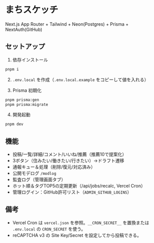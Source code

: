 # まちスケッチ
Next.js App Router + Tailwind + Neon(Postgres) + Prisma + NextAuth(GitHub)

## セットアップ

1. 依存インストール
```bash
pnpm i
```

2. `.env.local` を作成（`.env.local.example` をコピーして値を入れる）

3. Prisma 初期化
```bash
pnpm prisma:gen
pnpm prisma:migrate
```

4. 開発起動
```bash
pnpm dev
```

## 機能
- 投稿/一覧/詳細/コメント/いいね/推薦（推薦10で提案化）
- 3ボタン（住みたい/働きたい/行きたい）→ドラフト遷移
- 通報キュー＆処理（削除/復元/対応済み）
- 公開モデログ `/modlog`
- 監査ログ（管理画面タブ）
- ホット順＆タグTOP5の定期更新（/api/jobs/recalc, Vercel Cron）
- 管理ログイン：GitHub許可リスト（`ADMIN_GITHUB_LOGINS`）

## 備考
- Vercel Cron は `vercel.json` を参照。`__CRON_SECRET__` を置換または `.env.local` の `CRON_SECRET` を使う。
- reCAPTCHA v3 の Site Key/Secret を設定してから投稿できる。
